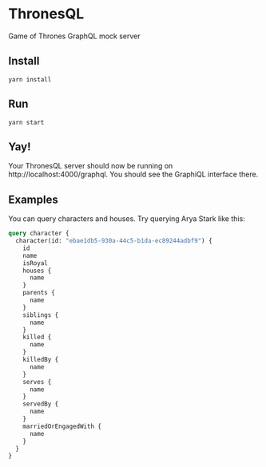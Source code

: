 # ThronesQL

Game of Thrones GraphQL mock server

## Install

`yarn install`

## Run

`yarn start`

## Yay!

Your ThronesQL server should now be running on http://localhost:4000/graphql. You should see the GraphiQL interface there.

## Examples

You can query characters and houses. Try querying Arya Stark like this:

```graphql
query character {
  character(id: "ebae1db5-930a-44c5-b1da-ec89244adbf9") {
    id
    name
    isRoyal
    houses {
      name
    }
    parents {
      name
    }
    siblings {
      name
    }
    killed {
      name
    }
    killedBy {
      name
    }
    serves {
      name
    }
    servedBy {
      name
    }
    marriedOrEngagedWith {
      name
    }
  }
}
```
